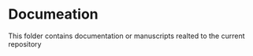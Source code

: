 # Documeation

This folder contains documentation or manuscripts realted to the current repository

